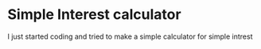 # Simple Interest calculator
I just started coding and tried to make a simple calculator for simple intrest
